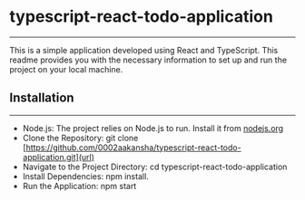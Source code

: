 # typescript-react-todo-application
--------------------------------------------------------------------------------------
This is a simple application developed using React and TypeScript. This readme provides you with the necessary information to set up and run the project on your local machine.

## Installation
--------------------------------------------------------------------------------------
- Node.js: The project relies on Node.js to run. Install it from [nodejs.org](url)
- Clone the Repository: git clone [https://github.com/0002aakansha/typescript-react-todo-application.git](url)
- Navigate to the Project Directory: cd typescript-react-todo-application
- Install Dependencies: npm install.
- Run the Application: npm start
